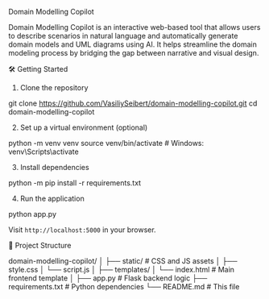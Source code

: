 Domain Modelling Copilot

Domain Modelling Copilot is an interactive web-based tool that allows users to describe scenarios in natural language and automatically generate domain models and UML diagrams using AI. It helps streamline the domain modeling process by bridging the gap between narrative and visual design.

🛠️ Getting Started

 1. Clone the repository

git clone https://github.com/VasiliySeibert/domain-modelling-copilot.git
cd domain-modelling-copilot

 2. Set up a virtual environment (optional)

python -m venv venv
source venv/bin/activate  # Windows: venv\Scripts\activate

 3. Install dependencies

python -m pip install -r requirements.txt


 4. Run the application

python app.py

Visit `http://localhost:5000` in your browser.


📁 Project Structure

domain-modelling-copilot/
│
├── static/                 # CSS and JS assets
│   ├── style.css
│   └── script.js
│
├── templates/
│   └── index.html          # Main frontend template
│
├── app.py                  # Flask backend logic
├── requirements.txt        # Python dependencies
└── README.md               # This file



